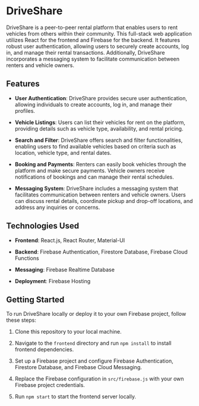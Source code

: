 # DriveShare

DriveShare is a peer-to-peer rental platform that enables users to rent vehicles from others within their community. This full-stack web application utilizes React for the frontend and Firebase for the backend. It features robust user authentication, allowing users to securely create accounts, log in, and manage their rental transactions. Additionally, DriveShare incorporates a messaging system to facilitate communication between renters and vehicle owners.

## Features

- **User Authentication**: DriveShare provides secure user authentication, allowing individuals to create accounts, log in, and manage their profiles.
  
- **Vehicle Listings**: Users can list their vehicles for rent on the platform, providing details such as vehicle type, availability, and rental pricing.
  
- **Search and Filter**: DriveShare offers search and filter functionalities, enabling users to find available vehicles based on criteria such as location, vehicle type, and rental dates.
  
- **Booking and Payments**: Renters can easily book vehicles through the platform and make secure payments. Vehicle owners receive notifications of bookings and can manage their rental schedules.
  
- **Messaging System**: DriveShare includes a messaging system that facilitates communication between renters and vehicle owners. Users can discuss rental details, coordinate pickup and drop-off locations, and address any inquiries or concerns.

## Technologies Used

- **Frontend**: React.js, React Router, Material-UI
  
- **Backend**: Firebase Authentication, Firestore Database, Firebase Cloud Functions
  
- **Messaging**: Firebase Realtime Database
  
- **Deployment**: Firebase Hosting

## Getting Started

To run DriveShare locally or deploy it to your own Firebase project, follow these steps:

1. Clone this repository to your local machine.
  
2. Navigate to the `frontend` directory and run `npm install` to install frontend dependencies.
  
3. Set up a Firebase project and configure Firebase Authentication, Firestore Database, and Firebase Cloud Messaging.
  
4. Replace the Firebase configuration in `src/firebase.js` with your own Firebase project credentials.
  
5. Run `npm start` to start the frontend server locally.
